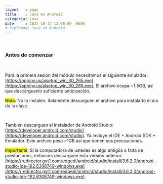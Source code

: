 ```yaml
---
layout   : page
title    : Java en Android
categoria: java
date     : 2022-10-12 12:00:00 -0600
# Diplomado Java en Android
---
```


<!--## Desarrollo de Software con Tecnología Java: Java en Android-->
<br>

### Antes de comenzar

<br>

Para la primera sesión del módulo necesitamos el siguiente emulador: [https://appinv.us/aisetup_win_30_265.exe](https://appinv.us/aisetup_win_30_265.exe). El archivo ocupa ~1.5GB, así que descárguenlo suficiente anticipación.

<mark>Nota</mark>: No lo instalen. Solamente descarguen el archivo para instalarlo el día de la clase.

<br>

También descarguen el instalador de Android Studio: [https://developer.android.com/studio](https://developer.android.com/studio). Ya incluye el IDE + Android SDK + Emulador. Este archivo pesa ~1GB así que tomen sus precauciones.

<mark>Importante</mark>: Si la computadora de ustedes es algo antigüa o falta de prestaciones, entonces descarguen esta versión anterior: [https://redirector.gvt1.com/edgedl/android/studio/install/3.6.2.0/android-studio-ide-192.6308749-windows.exe](https://redirector.gvt1.com/edgedl/android/studio/install/3.6.2.0/android-studio-ide-192.6308749-windows.exe). 